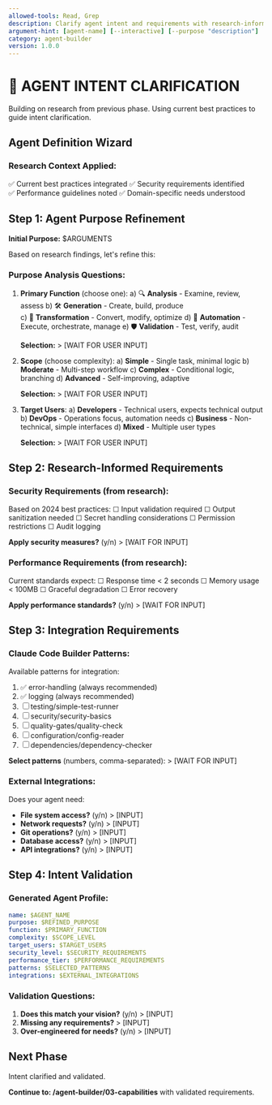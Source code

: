 ```yaml
---
allowed-tools: Read, Grep
description: Clarify agent intent and requirements with research-informed guidance
argument-hint: [agent-name] [--interactive] [--purpose "description"]
category: agent-builder
version: 1.0.0
---
```


# 🎯 AGENT INTENT CLARIFICATION

Building on research from previous phase. Using current best practices to guide intent clarification.

## Agent Definition Wizard

### Research Context Applied:
✅ Current best practices integrated
✅ Security requirements identified  
✅ Performance guidelines noted
✅ Domain-specific needs understood

## Step 1: Agent Purpose Refinement

**Initial Purpose:** $ARGUMENTS

Based on research findings, let's refine this:

### Purpose Analysis Questions:

1. **Primary Function** (choose one):
   a) 🔍 **Analysis** - Examine, review, assess
   b) 🛠️ **Generation** - Create, build, produce  
   c) 🔧 **Transformation** - Convert, modify, optimize
   d) 🚀 **Automation** - Execute, orchestrate, manage
   e) 🛡️ **Validation** - Test, verify, audit

   **Selection:** > [WAIT FOR USER INPUT]

2. **Scope** (choose complexity):
   a) **Simple** - Single task, minimal logic
   b) **Moderate** - Multi-step workflow
   c) **Complex** - Conditional logic, branching
   d) **Advanced** - Self-improving, adaptive

   **Selection:** > [WAIT FOR USER INPUT]

3. **Target Users**:
   a) **Developers** - Technical users, expects technical output
   b) **DevOps** - Operations focus, automation needs
   c) **Business** - Non-technical, simple interfaces
   d) **Mixed** - Multiple user types

   **Selection:** > [WAIT FOR USER INPUT]

## Step 2: Research-Informed Requirements

### Security Requirements (from research):
Based on 2024 best practices:
☐ Input validation required
☐ Output sanitization needed
☐ Secret handling considerations
☐ Permission restrictions
☐ Audit logging

**Apply security measures?** (y/n) > [WAIT FOR INPUT]

### Performance Requirements (from research):
Current standards expect:
☐ Response time < 2 seconds
☐ Memory usage < 100MB
☐ Graceful degradation
☐ Error recovery

**Apply performance standards?** (y/n) > [WAIT FOR INPUT]

## Step 3: Integration Requirements

### Claude Code Builder Patterns:
Available patterns for integration:
1. ✅ error-handling (always recommended)
2. ✅ logging (always recommended)  
3. ☐ testing/simple-test-runner
4. ☐ security/security-basics
5. ☐ quality-gates/quality-check
6. ☐ configuration/config-reader
7. ☐ dependencies/dependency-checker

**Select patterns** (numbers, comma-separated): > [WAIT FOR INPUT]

### External Integrations:
Does your agent need:
- **File system access?** (y/n) > [INPUT]
- **Network requests?** (y/n) > [INPUT]  
- **Git operations?** (y/n) > [INPUT]
- **Database access?** (y/n) > [INPUT]
- **API integrations?** (y/n) > [INPUT]

## Step 4: Intent Validation

### Generated Agent Profile:
```yaml
name: $AGENT_NAME
purpose: $REFINED_PURPOSE
function: $PRIMARY_FUNCTION
complexity: $SCOPE_LEVEL
target_users: $TARGET_USERS
security_level: $SECURITY_REQUIREMENTS
performance_tier: $PERFORMANCE_REQUIREMENTS
patterns: $SELECTED_PATTERNS
integrations: $EXTERNAL_INTEGRATIONS
```

### Validation Questions:
1. **Does this match your vision?** (y/n) > [INPUT]
2. **Missing any requirements?** > [INPUT]
3. **Over-engineered for needs?** (y/n) > [INPUT]

## Next Phase

Intent clarified and validated. 

**Continue to: /agent-builder/03-capabilities** with validated requirements.
